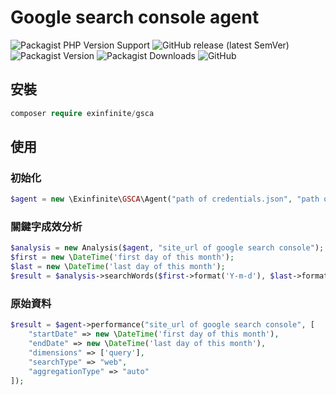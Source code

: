 # Google search console agent

![Packagist PHP Version Support](https://img.shields.io/packagist/php-v/exinfinite/gsca)
![GitHub release (latest SemVer)](https://img.shields.io/github/v/release/exinfinite/GSCA)
![Packagist Version](https://img.shields.io/packagist/v/exinfinite/gsca)
![Packagist Downloads](https://img.shields.io/packagist/dt/exinfinite/gsca)
![GitHub](https://img.shields.io/github/license/exinfinite/GSCA)

## 安裝

```php
composer require exinfinite/gsca
```

## 使用

### 初始化

```php
$agent = new \Exinfinite\GSCA\Agent("path of credentials.json", "path of cache dir");
```

### 關鍵字成效分析

```php
$analysis = new Analysis($agent, "site_url of google search console");
$first = new \DateTime('first day of this month');
$last = new \DateTime('last day of this month');
$result = $analysis->searchWords($first->format('Y-m-d'), $last->format('Y-m-d'));
```

### 原始資料

```php
$result = $agent->performance("site_url of google search console", [
    "startDate" => new \DateTime('first day of this month'),
    "endDate" => new \DateTime('last day of this month'),
    "dimensions" => ['query'],
    "searchType" => "web",
    "aggregationType" => "auto"
]);
```